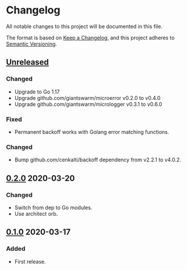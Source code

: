 # Changelog

All notable changes to this project will be documented in this file.

The format is based on [Keep a Changelog](https://keepachangelog.com/en/1.0.0/),
and this project adheres to [Semantic Versioning](https://semver.org/spec/v2.0.0.html).

## [Unreleased]

### Changed

- Upgrade to Go 1.17
- Upgrade github.com/giantswarm/microerror v0.2.0 to v0.4.0
- Upgrade github.com/giantswarm/micrologger v0.3.1 to v0.6.0

### Fixed

- Permanent backoff works with Golang error matching functions.

### Changed

- Bump github.com/cenkalti/backoff dependency from v2.2.1 to v4.0.2.

## [0.2.0] 2020-03-20

### Changed

- Switch from dep to Go modules.
- Use architect orb.



## [0.1.0] 2020-03-17

### Added

- First release.

[Unreleased]: https://github.com/giantswarm/backoff/compare/v0.2.0...HEAD
[0.2.0]: https://github.com/giantswarm/backoff/releases/tag/v0.1.0...v0.2.0
[0.1.0]: https://github.com/giantswarm/backoff/releases/tag/v0.1.0
